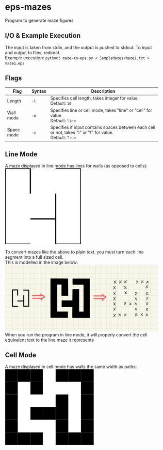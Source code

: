 # eps-mazes
Program to generate maze figures

## I/O & Example Execution
The input is taken from stdin, and the output is pushed to stdout. To input and output to files, redirect.\
Example execution:
`python3 maze-to-eps.py < SampleMazes/maze1.txt > maze1.eps`

## Flags
| Flag | Syntax | Description |
| --- | --- | --- |
| Length | `-l` | Specifies cell length, takes integer for value.<br />Default: `10` |
| Wall mode | `-m` | Specifies line or cell mode, takes "line" or "cell" for value.<br />Default: `line` |
| Space mode | `-s` | Specifies if input contains spaces between each cell or not, takes "t" or "f" for value.<br />Default: `True`|

## Line Mode
A maze displayed in line mode has lines for walls (as opposed to cells):\
![Error loading line mode image](/ReadmeAssets/line-mode.jpg)

To convert mazes like the above to plain text,
you must turn each line segment into a full sized cell.\
This is modelled in the image below:
![Error Loading Image](/ReadmeAssets/wall-to-cell.jpg)
When you run the program in line mode, it will properly convert the cell equivalent text to the line maze it represents

## Cell Mode
A maze displayed in cell mode has walls the same width as paths:\
![Error loading cell mode image](/ReadmeAssets/cell-mode.jpg)
